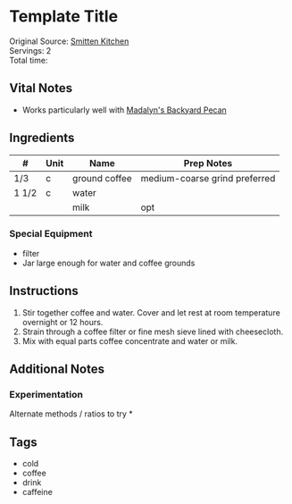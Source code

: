 # Template Title 

Original Source: [Smitten Kitchen](https://smittenkitchen.com/2008/08/cold-brewed-iced-coffee/)  
Servings: 2  
Total time:  


## Vital Notes 
* Works particularly well with [Madalyn's Backyard Pecan](http://www.independencecoffee.com/products/madalyn-s-backyard-pecan)

## Ingredients  
| # | Unit | Name  | Prep Notes |
|---| ---- | ----  | ---------- |
| 1/3 | c  | ground coffee | medium-coarse grind preferred |
| 1 1/2 | c | water |  |
|  |  | milk | opt |


### Special Equipment
* filter
* Jar large enough for water and coffee grounds

## Instructions
1. Stir together coffee and water. Cover and let rest at room temperature overnight or 12 hours.
2. Strain through a coffee filter or fine mesh sieve lined with cheesecloth. 
3. Mix with equal parts coffee concentrate and water or milk.

## Additional Notes

### Experimentation
Alternate methods / ratios to try
* 

## Tags
* cold
* coffee
* drink
* caffeine
